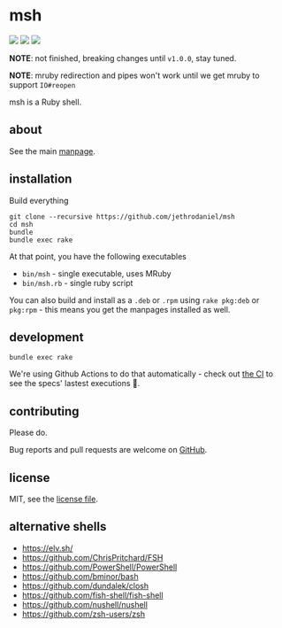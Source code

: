 # msh

![](https://github.com/jethrodaniel/msh/workflows/ci/badge.svg)
![](https://img.shields.io/github/license/jethrodaniel/msh.svg)
![](https://img.shields.io/github/stars/jethrodaniel/msh?style=social)

**NOTE**: not finished, breaking changes until `v1.0.0`, stay tuned.

**NOTE**: mruby redirection and pipes won't work until we get mruby to support `IO#reopen`

msh is a Ruby shell.

## about

See the main [manpage](man/msh.adoc).

## installation

Build everything

```
git clone --recursive https://github.com/jethrodaniel/msh
cd msh
bundle
bundle exec rake
```

At that point, you have the following executables

- `bin/msh` - single executable, uses MRuby
- `bin/msh.rb` - single ruby script

You can also build and install as a `.deb` or `.rpm` using `rake pkg:deb`
or `pkg:rpm` - this means you get the manpages installed as well.

## development

```
bundle exec rake
```

We're using Github Actions to do that automatically - check out [the
CI](https://github.com/jethrodaniel/msh/actions/) to see the specs' lastest
executions 🔪.

## contributing

Please do.

Bug reports and pull requests are welcome on [GitHub](https://github.com/jethrodaniel/msh).

## license

MIT, see the [license file](license.txt).

## alternative shells

- https://elv.sh/
- https://github.com/ChrisPritchard/FSH
- https://github.com/PowerShell/PowerShell
- https://github.com/bminor/bash
- https://github.com/dundalek/closh
- https://github.com/fish-shell/fish-shell
- https://github.com/nushell/nushell
- https://github.com/zsh-users/zsh
